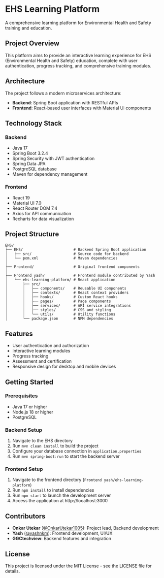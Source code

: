 # EHS Learning Platform

A comprehensive learning platform for Environmental Health and Safety training and education.

## Project Overview

This platform aims to provide an interactive learning experience for EHS (Environmental Health and Safety) education, complete with user authentication, progress tracking, and comprehensive training modules.

## Architecture

The project follows a modern microservices architecture:

- **Backend**: Spring Boot application with RESTful APIs
- **Frontend**: React-based user interfaces with Material UI components

## Technology Stack

### Backend
- Java 17
- Spring Boot 3.2.4
- Spring Security with JWT authentication
- Spring Data JPA
- PostgreSQL database
- Maven for dependency management

### Frontend
- React 19
- Material UI 7.0
- React Router DOM 7.4
- Axios for API communication
- Recharts for data visualization

## Project Structure

```
EHS/
├── EHS/                       # Backend Spring Boot application
│   ├── src/                   # Source code for backend
│   └── pom.xml                # Maven dependencies
│
├── Frontend/                  # Original frontend components
│
├── Frontend yash/             # Frontend module contributed by Yash
│   └── ehs-learning-platform/ # React application
│       ├── src/
│       │   ├── components/    # Reusable UI components
│       │   ├── contexts/      # React context providers
│       │   ├── hooks/         # Custom React hooks
│       │   ├── pages/         # Page components
│       │   ├── services/      # API service integrations
│       │   ├── styles/        # CSS and styling
│       │   └── utils/         # Utility functions
│       └── package.json       # NPM dependencies
```

## Features

- User authentication and authorization
- Interactive learning modules
- Progress tracking
- Assessment and certification
- Responsive design for desktop and mobile devices

## Getting Started

### Prerequisites
- Java 17 or higher
- Node.js 18 or higher
- PostgreSQL

### Backend Setup
1. Navigate to the EHS directory
2. Run `mvn clean install` to build the project
3. Configure your database connection in `application.properties`
4. Run `mvn spring-boot:run` to start the backend server

### Frontend Setup
1. Navigate to the frontend directory (`Frontend yash/ehs-learning-platform`)
2. Run `npm install` to install dependencies
3. Run `npm start` to launch the development server
4. Access the application at http://localhost:3000

## Contributors

- **Onkar Utekar** ([@OnkarUtekar1005](https://github.com/OnkarUtekar1005)): Project lead, Backend development
- **Yash** ([@yashnkm](https://github.com/yashnkm)): Frontend development, UI/UX
- **GGCtechview**: Backend features and integration

## License

This project is licensed under the MIT License - see the LICENSE file for details.
